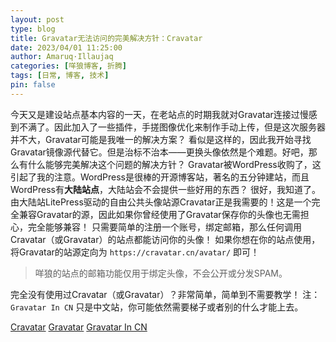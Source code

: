 ```yaml
---
layout: post
type: blog
title: Gravatar无法访问的完美解决方针：Cravatar
date: 2023/04/01 11:25:00
author: Amaruq·Illaujaq
categories: [咩狼博客, 折腾]
tags: [日常, 博客, 技术]
pin: false
---
```


今天又是建设站点基本内容的一天，在老站点的时期我就对Gravatar连接过慢感到不满了。因此加入了一些插件，手搓图像优化来制作手动上传，但是这次服务器并不大，Gravatar可能是我唯一的解决方案？
看似是这样的，因此我开始寻找Gravatar镜像源代替它。但是治标不治本——更换头像依然是个难题。好吧，那么有什么能够完美解决这个问题的解决方针？
Gravatar被WordPress收购了，这引起了我的注意。WordPress是很棒的开源博客站，著名的五分钟建站，而且WordPress有**大陆站点**，大陆站会不会提供一些好用的东西？
很好，我知道了。由大陆站LitePress驱动的自由公共头像站源Cravatar正是我需要的！这是一个完全兼容Gravatar的源，因此如果你曾经使用了Gravatar保存你的头像也无需担心，完全能够兼容！
只需要简单的注册一个账号，绑定邮箱，那么任何调用Cravatar（或Gravatar）的站点都能访问你的头像！
如果你想在你的站点使用，将Gravatar的站源定向为 `https://cravatar.cn/avatar/` 即可！

> 咩狼的站点的邮箱功能仅用于绑定头像，不会公开或分发SPAM。

完全没有使用过Cravatar（或Gravatar）？非常简单，简单到不需要教学！
注：`Gravatar In CN` 只是中文站，你可能依然需要梯子或者别的什么才能上去。

[Cravatar](https://cravatar.cn/)
[Gravatar](https://gravatar.com/)
[Gravatar In CN](https://cn.gravatar.com/)
